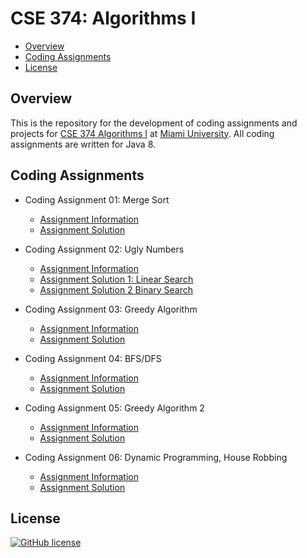 # CSE 374: Algorithms I

- [Overview](#overview)
- [Coding Assignments](#assignments)
- [License](#license)

<a name="overview"/></a>
## Overview
This is the repository for the development of coding assignments and projects for [CSE 374 Algorithms I](https://miamioh.edu/cec/academics/departments/cse/academics/course-descriptions/cse-374/index.html) at [Miami University](https://www.miami.miamioh.edu/). All coding assignments are written for Java 8.

<a name="assignments"/></a>
## Coding Assignments
- Coding Assignment 01: Merge Sort
  - [Assignment Information](Coding%20Assignments/CodingAssignment01/Coding%20Assignment%201.pdf)
  - [Assignment Solution](Coding%20Assignments/CodingAssignment01/CodingAssignment01/src/Solution.java)
  
- Coding Assignment 02: Ugly Numbers
  - [Assignment Information](Coding%20Assignments/CodingAssignment02/Coding%202.pdf)
  - [Assignment Solution 1: Linear Search](Coding%20Assignments/CodingAssignment02/CodingAssignment02/src/Solution.java)
  - [Assignment Solution 2 Binary Search](Coding%20Assignments/CodingAssignment02/CodingAssignment02/src/Solution2.java)
  
- Coding Assignment 03: Greedy Algorithm
  - [Assignment Information](Coding%20Assignments/CodingAssignment03/CSE%20374%20Coding%203.pdf)
  - [Assignment Solution](Coding%20Assignments/CodingAssignment03/CodingAssignment03/src/Solution.java)
  
- Coding Assignment 04: BFS/DFS
  - [Assignment Information](Coding%20Assignments/CodingAssignment04/CSE%20374%20Coding%204.pdf)
  - [Assignment Solution](Coding%20Assignments/CodingAssignment04/CodingAssignment04/src/Solution.java)
  
- Coding Assignment 05: Greedy Algorithm 2
  - [Assignment Information](Coding%20Assignments/CodingAssignment05/CSE%20374%20Coding%205.pdf)
  - [Assignment Solution](Coding%20Assignments/CodingAssignment05/CodingAssignment05/src/ActivitySelection.java)
  
- Coding Assignment 06: Dynamic Programming, House Robbing
  - [Assignment Information](Coding%20Assignments/CodingAssignment06/CodingAssignment06.pdf)
  - [Assignment Solution](Coding%20Assignments/CodingAssignment06/CodingAssignment06/src/HouseRob.java)

<a name="license"></a>
## License
[![GitHub license](https://img.shields.io/badge/license-MIT-blue.svg)](LICENSE)
